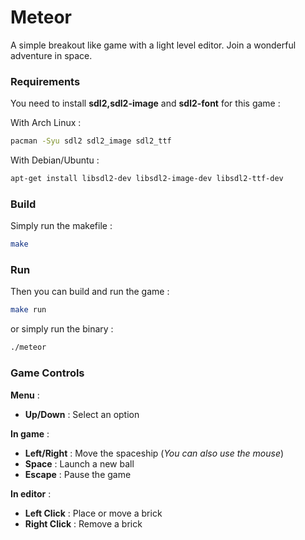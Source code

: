# Meteor

A simple breakout like game with a light level editor. Join a wonderful 
adventure in space.

### Requirements

You need to install **sdl2,sdl2-image** and **sdl2-font** for this game :

With Arch Linux :
```bash
pacman -Syu sdl2 sdl2_image sdl2_ttf
```

With Debian/Ubuntu :
```bash
apt-get install libsdl2-dev libsdl2-image-dev libsdl2-ttf-dev
```

### Build

Simply run the makefile :
```bash
make
```

### Run

Then you can build and run the game :
```bash
make run
```

or simply run the binary :
```bash
./meteor
```

### Game Controls

**Menu** :

- **Up/Down** : Select an option

**In game** :

- **Left/Right** : Move the spaceship (*You can also use the mouse*)
- **Space** : Launch a new ball
- **Escape** : Pause the game

**In editor** :

- **Left Click** : Place or move a brick
- **Right Click** : Remove a brick

